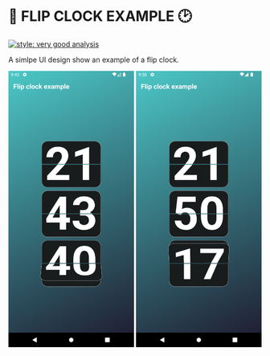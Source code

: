 # 🚀 FLIP CLOCK EXAMPLE 🕑
[![style: very good analysis](https://img.shields.io/badge/style-very_good_analysis-B22C89.svg)](https://pub.dev/packages/very_good_analysis)

A simlpe UI design show an example of a flip clock.

<img src="screenshots/image1.png" style="width:250px;height:550px;">
<img src="screenshots/image2.png" style="width:250px;height:550px;">
